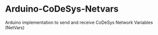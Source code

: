 # Arduino-CoDeSys-Netvars
Arduino implementation to send and receive CoDeSys Network Variables (NetVars)
